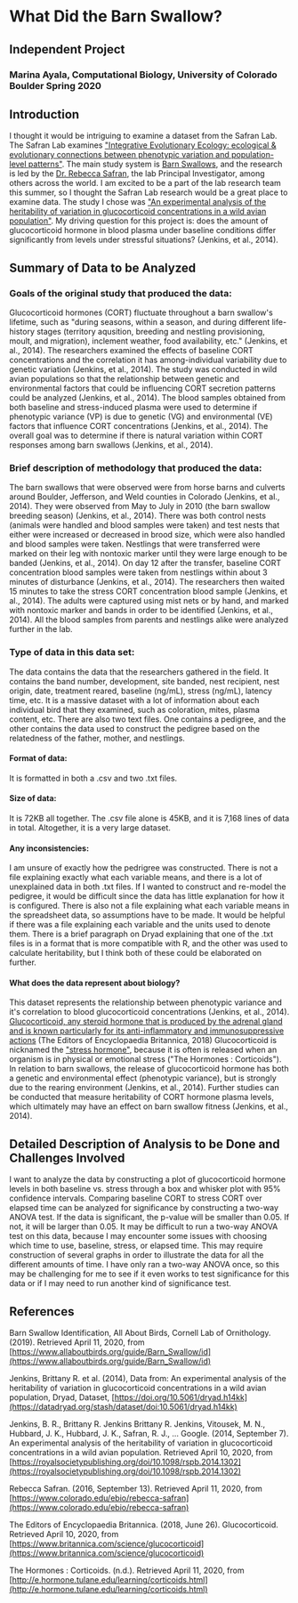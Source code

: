 # What Did the Barn Swallow?
## Independent Project 
### Marina Ayala, Computational Biology, University of Colorado Boulder Spring 2020

## Introduction
I thought it would be intriguing to examine a dataset from the Safran Lab. The Safran Lab examines ["Integrative Evolutionary Ecology: ecological & evolutionary connections between phenotypic variation and population-level patterns"](http://www.safran-lab.com/). The main study system is [Barn Swallows](https://www.allaboutbirds.org/guide/Barn_Swallow/id), and the research is led by the [Dr. Rebecca Safran](https://www.colorado.edu/ebio/rebecca-safran), the lab Principal Investigator, among others across the world. I am excited to be a part of the lab research team this summer, so I thought the Safran Lab research would be a great place to examine data. The study I chose was ["An experimental analysis of the heritability of variation in glucocorticoid concentrations in a wild avian population"](https://royalsocietypublishing.org/doi/10.1098/rspb.2014.1302). My driving question for this project is: does the amount of glucocorticoid hormone in blood plasma under baseline conditions differ significantly from levels under stressful situations?
(Jenkins, et al., 2014). 

## Summary of Data to be Analyzed
### Goals of the original study that produced the data:
Glucocorticoid hormones (CORT) fluctuate throughout a barn swallow's lifetime, such as "during seasons, within a season, and during different life-history stages (territory aqusition, breeding and nestling provisioning, moult, and migration), inclement weather, food availability, etc." (Jenkins, et al., 2014). The researchers examined the effects of baseline CORT concentrations and the correlation it has among-individual variability due to genetic variation (Jenkins, et al., 2014). The study was conducted in wild avian populations so that the relationship between genetic and environmental factors that could be influencing CORT secretion patterns could be analyzed (Jenkins, et al., 2014). The blood samples obtained from both baseline and stress-induced plasma were used to determine if phenotypic variance (VP) is due to genetic (VG) and environmental (VE) factors that influence CORT concentrations (Jenkins, et al., 2014). The overall goal was to determine if there is natural variation within CORT responses among barn swallows (Jenkins, et al., 2014). 
### Brief description of methodology that produced the data:
The barn swallows that were observed were from horse barns and culverts around Boulder, Jefferson, and Weld counties in Colorado (Jenkins, et al., 2014). They were observed from May to July in 2010 (the barn swallow breeding season) (Jenkins, et al., 2014). There was both control nests (animals were handled and blood samples were taken) and test nests that either were increased or decreased in brood size, which were also handled and blood samples were taken. Nestlings that were transferred were marked on their leg with nontoxic marker until they were large enough to be banded  (Jenkins, et al., 2014). On day 12 after the transfer, baseline CORT concentration blood samples were taken from nestlings within about 3 minutes of disturbance (Jenkins, et al., 2014). The researchers then waited 15 minutes to take the stress CORT concentration blood sample (Jenkins, et al., 2014). The adults were captured using mist nets or by hand, and marked with nontoxic marker and bands in order to be identified (Jenkins, et al., 2014). All the blood samples from parents and nestlings alike were analyzed further in the lab.
### Type of data in this data set:
The data contains the data that the researchers gathered in the field. It contains the band number, development, site banded, nest recipient, nest origin, date, treatment reared, baseline (ng/mL), stress (ng/mL), latency time, etc. It is a massive dataset with a lot of information about each individual bird that they examined, such as coloration, mites, plasma content, etc. There are also two text files. One contains a pedigree, and the other contains the data used to construct the pedigree based on the relatedness of the father, mother, and nestlings. 
#### Format of data:
It is formatted in both a .csv and two .txt files.
#### Size of data: 
It is 72KB all together. The .csv file alone is 45KB, and it is 7,168 lines of data in total. Altogether, it is a very large dataset.
#### Any inconsistencies:
I am unsure of exactly how the pedrigree was constructed. There is not a file explaining exactly what each variable means, and there is a lot of unexplained data in both .txt files. If I wanted to construct and re-model the pedigree, it would be difficult since the data has little explanation for how it is configured. There is also not a file explaining what each variable means in the spreadsheet data, so assumptions have to be made. It would be helpful if there was a file explaining each variable and the units used to denote them. There is a brief paragraph on Dryad explaining that one of the .txt files is in a format that is more compatible with R, and the other was used to calculate heritability, but I think both of these could be elaborated on further. 
#### What does the data represent about biology?
This dataset represents the relationship between phenotypic variance and it's correlation to blood glucocorticoid concentrations (Jenkins, et al., 2014). [Glucocorticoid, any steroid hormone that is produced by the adrenal gland and is known particularly for its anti-inflammatory and immunosuppressive actions](https://www.britannica.com/science/glucocorticoid) (The Editors of Encyclopaedia Britannica, 2018) Glucocorticoid is nicknamed the ["stress hormone"](http://e.hormone.tulane.edu/learning/corticoids.html), because it is often is released when an organism is in physical or emotional stress ("The Hormones : Corticoids"). In relation to barn swallows, the release of glucocorticoid hormone has both a genetic and environmental effect (phenotypic variance), but is strongly due to the rearing environment (Jenkins, et al., 2014). Further studies can be conducted that measure heritability of CORT hormone plasma levels, which ultimately may have an effect on barn swallow fitness (Jenkins, et al., 2014).

## Detailed Description of Analysis to be Done and Challenges Involved
I want to analyze the data by constructing a plot of glucocorticoid hormone levels in both baseline vs. stress through a box and whisker plot with 95% confidence intervals. Comparing baseline CORT to stress CORT over elapsed time can be analyzed for significance by constructing a two-way ANOVA test. If the data is significant, the p-value will be smaller than 0.05. If not, it will be larger than 0.05. It may be difficult to run a two-way ANOVA test on this data, because I may encounter some issues with choosing which time to use, baseline, stress, or elapsed time. This may require construction of several graphs in order to illustrate the data for all the different amounts of time. I have only ran a two-way ANOVA once, so this may be challenging for me to see if it even works to test significance for this data or if I may need to run another kind of significance test. 

## References
Barn Swallow Identification, All About Birds, Cornell Lab of Ornithology. (2019). Retrieved April 11, 2020, from [https://www.allaboutbirds.org/guide/Barn_Swallow/id](https://www.allaboutbirds.org/guide/Barn_Swallow/id)

Jenkins, Brittany R. et al. (2014), Data from: An experimental analysis of the heritability of variation in glucocorticoid concentrations in a wild avian population, Dryad, Dataset, [https://doi.org/10.5061/dryad.h14kk](https://datadryad.org/stash/dataset/doi:10.5061/dryad.h14kk)

Jenkins, B. R., Brittany R. Jenkins Brittany R. Jenkins, Vitousek, M. N., Hubbard, J. K., Hubbard, J. K., Safran, R. J., … Google. (2014, September 7). An experimental analysis of the heritability of variation in glucocorticoid concentrations in a wild avian population. Retrieved April 10, 2020, from [https://royalsocietypublishing.org/doi/10.1098/rspb.2014.1302](https://royalsocietypublishing.org/doi/10.1098/rspb.2014.1302)

Rebecca Safran. (2016, September 13). Retrieved April 11, 2020, from [https://www.colorado.edu/ebio/rebecca-safran](https://www.colorado.edu/ebio/rebecca-safran)

The Editors of Encyclopaedia Britannica. (2018, June 26). Glucocorticoid. Retrieved April 10, 2020, from [https://www.britannica.com/science/glucocorticoid](https://www.britannica.com/science/glucocorticoid)

The Hormones : Corticoids. (n.d.). Retrieved April 11, 2020, from [http://e.hormone.tulane.edu/learning/corticoids.html](http://e.hormone.tulane.edu/learning/corticoids.html)

